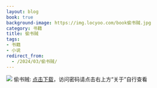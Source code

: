 ```yaml
---
layout: blog
book: true
background-image: https://img.locyoo.com/book偷书贼.jpg
category: 书籍
title: 偷书贼
tags:
- 书籍
- 小说
redirect_from:
  - /2024/03/偷书贼/
---
```

![](https://img.locyoo.com/book偷书贼.jpg)
偷书贼: <a name = "ref1" href="https://url18.ctfile.com/f/50983618-1268598634-034eb2?p=3619">点击下载</a>，访问密码请点击右上方“关于”自行查看